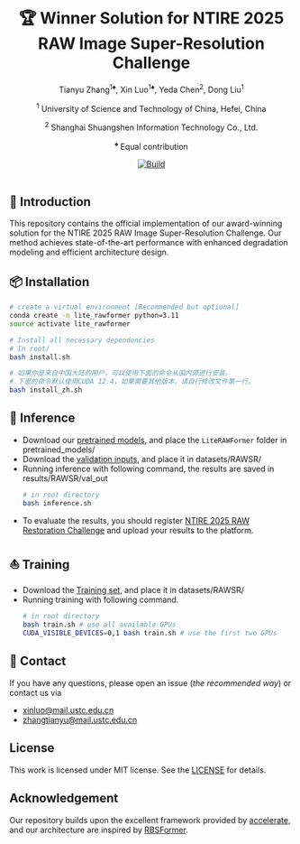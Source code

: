 <div align="center">

# 🏆 Winner Solution for NTIRE 2025 RAW Image Super-Resolution Challenge

Tianyu Zhang<sup>1♠️</sup>, Xin Luo<sup>1♠️</sup>, Yeda Chen<sup>2</sup>, Dong Liu<sup>1</sup>

<sup>1</sup> University of Science and Technology of China, Hefei, China

<sup>2</sup> Shanghai Shuangshen Information Technology Co., Ltd.

<sup>♠️</sup> Equal contribution

<a href="https://www.arxiv.org/abs/2506.02197">
    <img alt="Build" src="https://img.shields.io/badge/arXiv%20paper-2506.02197-b31b1b.svg">
</a>

<!-- [![arxiv](https://img.shields.io/badge/arXiv%20paper-2409.11340-b31b1b.svg)](https://arxiv.org/abs/2409.11340) -->

<!-- [![python](https://img.shields.io/badge/-Python_3.11-blue?logo=python&logoColor=white)](https://github.com/pre-commit/pre-commit)
[![pytorch](https://img.shields.io/badge/PyTorch-ee4c2c?logo=pytorch&logoColor=white)](https://pytorch.org/get-started/locally/)
[![license](https://img.shields.io/badge/License-MIT-green.svg?labelColor=gray)](#license) -->

</div>

<br>

## 📌 Introduction

This repository contains the official implementation of our award-winning solution for the NTIRE 2025 RAW Image Super-Resolution Challenge. Our method achieves state-of-the-art performance with enhanced degradation modeling and efficient architecture design.

## 📦 Installation

```bash
# create a virtual environment [Recommended but optional]
conda create -n lite_rawformer python=3.11
source activate lite_rawformer

# Install all necessary dependencies
# In root/
bash install.sh

# 如果你是来自中国大陆的用户，可以使用下面的命令从国内源进行安装。
# 下面的命令默认使用CUDA 12.4，如果需要其他版本，请自行修改文件第一行。
bash install_zh.sh
```

## :rocket: Inference
- Download our [pretrained models](https://drive.google.com/drive/folders/1yBwFUOOS74O5Okyn58G9te8hfOu--Unl?usp=sharing), and place the `LiteRAWFormer` folder in pretrained_models/
- Download the [validation inputs](https://drive.google.com/file/d/1KF3lCrFZua4hGl9_4Km2uOAnWAv1SjjB/view?usp=sharing), and place it in datasets/RAWSR/
- Running inference with following command, the results are saved in results/RAWSR/val_out
    ```bash
    # in root directory
    bash inference.sh
    ```
- To evaluate the results, you should register [NTIRE 2025 RAW Restoration Challenge](https://codalab.lisn.upsaclay.fr/competitions/21644#learn_the_details) and upload your results to the platform.

## :boat: Training
- Download the [Training set](https://drive.google.com/file/d/1rUno3LXfGw013g1EfUvPX1bbpBMyLZEU/view?usp=sharing), and place it in datasets/RAWSR/
- Running training with following command.
    ```bash
    # in root directory
    bash train.sh # use all available GPUs
    CUDA_VISIBLE_DEVICES=0,1 bash train.sh # use the first two GPUs
    ```
## :email: Contact
If you have any questions, please open an issue (*the recommended way*) or contact us via 
- xinluo@mail.ustc.edu.cn
- zhangtianyu@mail.ustc.edu.cn

## License
This work is licensed under MIT license. See the [LICENSE](https://github.com/Luciennnnnnn/LiteRAWFormer/blob/main/LICENSE) for details.

## Acknowledgement
Our repository builds upon the excellent framework provided by [accelerate](https://github.com/huggingface/accelerate), and our architecture are inspired by [RBSFormer](https://openaccess.thecvf.com/content/CVPR2024W/NTIRE/papers/Jiang_RBSFormer_Enhanced_Transformer_Network_for_Raw_Image_Super-Resolution_CVPRW_2024_paper.pdf).